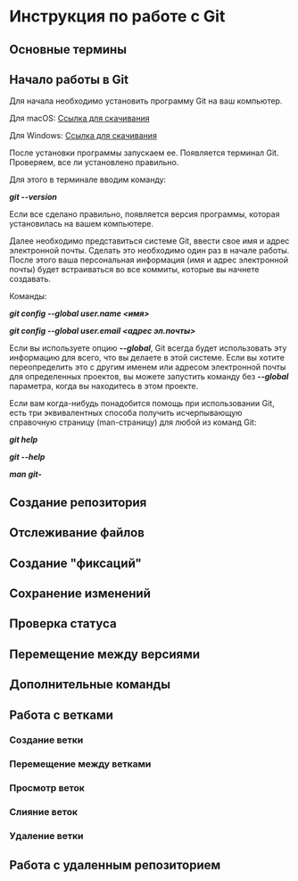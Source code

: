 # Инструкция по работе с Git

## Основные термины

## Начало работы в Git

Для начала необходимо установить программу Git на ваш компьютер. 

Для macOS: [Ссылка для скачивания](https://git-scm.com/download/mac)

Для Windows: [Ссылка для скачивания](https://git-scm.com/download/win)

После установки программы запускаем ее. Появляется терминал Git. Проверяем, все ли установлено правильно. 

Для этого в терминале вводим команду:

*__git --version__* 

Если все сделано правильно, появляется версия программы, которая установилась на вашем компьютере.

Далее необходимо представиться системе Git, ввести свое имя и адрес электронной почты. Сделать это необходимо один раз в начале работы. После этого ваша персональная информация (имя и адрес электронной почты) будет встраиваться во все коммиты, которые вы начнете создавать.

Команды:

*__git config --global user.name <имя>__*

*__git config --global user.email <адрес эл.почты>__*

Если вы используете опцию *__--global__*, Git всегда будет использовать эту информацию для всего, что вы делаете в этой системе. Если вы хотите переопределить это с другим именем или адресом электронной почты для определенных проектов, вы можете запустить команду без *__--global__* параметра, когда вы находитесь в этом проекте.

Если вам когда-нибудь понадобится помощь при использовании Git, есть три эквивалентных способа получить исчерпывающую справочную страницу (man-страницу) для любой из команд Git:

*__git help <verb>__*

*__git <verb> --help__*

*__man git-<verb>__*

## Создание репозитория

## Отслеживание файлов

## Создание "фиксаций"

## Сохранение изменений

## Проверка статуса

## Перемещение между версиями

## Дополнительные команды

## Работа с ветками

### Создание ветки

### Перемещение между ветками

### Просмотр веток

### Слияние веток

### Удаление ветки

## Работа с удаленным репозиторием




